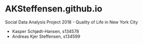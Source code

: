 # AKSteffensen.github.io
Social Data Analysis Project 2018 - Quality of Life in New York City
- Kasper Schjødt-Hansen, s134578
- Andreas Kjer Steffensen, s134599
